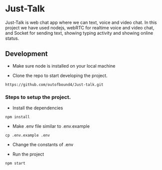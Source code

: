 # Just-Talk
Just-Talk is web chat app where we can text, voice and video chat. In this project we have used nodejs, webRTC for realtime voice and video chat, and Socket for sending text, showing typing activity and showing online status.

## Development

* Make sure node is installed on your local machine

* Clone the repo to start developing the project.

```
https://github.com/outofbound4/Just-talk.git
```

### Steps to setup the project.

* Install the dependencies
```
npm install
```
* Make .env file similar to .env.example
```
cp .env.example .env
```
* Change the constants of .env

* Run the project
```
npm start
```


